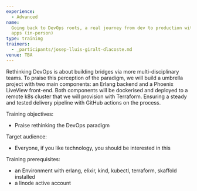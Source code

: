 ```yaml
---
experience:
  - Advanced
name:
  Going back to DevOps roots, a real journey from dev to production with BEAM
  apps (in-person)
type: training
trainers:
  - _participants/josep-lluis-giralt-dlacoste.md
venue: TBA
---
```


Rethinking DevOps is about building bridges via more multi-disciplinary teams.
To praise this perception of the paradigm, we will build a umbrella project with
two main components: an Erlang backend and a Phoenix LiveView front-end.
Both components will be dockerised and deployed to a remote k8s cluster that
we will provision with Terraform. Ensuring a steady and tested delivery pipeline
with GitHub actions on the process.

Training objectives:

- Praise rethinking the DevOps paradigm

Target audience:

- Everyone, if you like technology, you should be interested in this

Training prerequisites:

- an Environment with erlang, elixir, kind, kubectl, terraform, skaffold installed
- a linode active account
